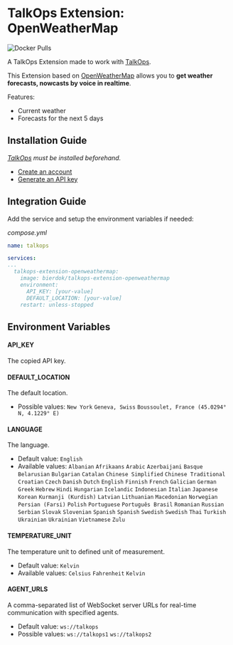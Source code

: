 # TalkOps Extension: OpenWeatherMap
![Docker Pulls](https://img.shields.io/docker/pulls/bierdok/talkops-extension-openweathermap)

A TalkOps Extension made to work with [TalkOps](https://link.talkops.app/talkops).

This Extension based on [OpenWeatherMap](https://openweathermap.org/) allows you to **get weather forecasts, nowcasts by voice in realtime**.

Features:
* Current weather
* Forecasts for the next 5 days

## Installation Guide

_[TalkOps](https://link.talkops.app/install-talkops) must be installed beforehand._

* [Create an account](https://home.openweathermap.org/users/sign_up)
* [Generate an API key](https://home.openweathermap.org/api_keys)

## Integration Guide

Add the service and setup the environment variables if needed:

_compose.yml_
``` yml
name: talkops

services:
...
  talkops-extension-openweathermap:
    image: bierdok/talkops-extension-openweathermap
    environment:
      API_KEY: [your-value]
      DEFAULT_LOCATION: [your-value]
    restart: unless-stopped
```

## Environment Variables

#### API_KEY

The copied API key.

#### DEFAULT_LOCATION

The default location.
* Possible values: `New York` `Geneva, Swiss` `Boussoulet, France (45.0294° N, 4.1229° E)`

#### LANGUAGE

The language.
* Default value: `English`
* Available values: `Albanian` `Afrikaans` `Arabic` `Azerbaijani` `Basque` `Belarusian` `Bulgarian` `Catalan` `Chinese Simplified` `Chinese Traditional` `Croatian` `Czech` `Danish` `Dutch` `English` `Finnish` `French` `Galician` `German` `Greek` `Hebrew` `Hindi` `Hungarian` `Icelandic` `Indonesian` `Italian` `Japanese` `Korean` `Kurmanji (Kurdish)` `Latvian` `Lithuanian` `Macedonian` `Norwegian` `Persian (Farsi)` `Polish` `Portuguese` `Português Brasil` `Romanian` `Russian` `Serbian` `Slovak` `Slovenian` `Spanish` `Spanish` `Swedish` `Swedish` `Thai` `Turkish` `Ukrainian` `Ukrainian` `Vietnamese` `Zulu`

#### TEMPERATURE_UNIT

The temperature unit to defined unit of measurement.
* Default value: `Kelvin`
* Available values: `Celsius` `Fahrenheit` `Kelvin`

#### AGENT_URLS

A comma-separated list of WebSocket server URLs for real-time communication with specified agents.
* Default value: `ws://talkops`
* Possible values: `ws://talkops1` `ws://talkops2`
